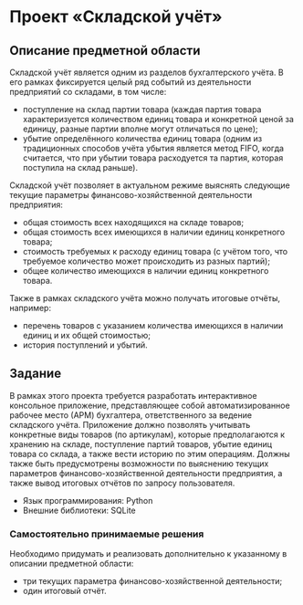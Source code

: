 # Проект «Складской учёт»

## Описание предметной области

Складской учёт является одним из разделов бухгалтерского учёта. В его рамках фиксируется целый ряд событий из деятельности предприятий со складами, в том числе:

* поступление на склад партии товара (каждая партия товара характеризуется количеством единиц товара и конкретной ценой за единицу, разные партии вполне могут отличаться по цене);
* убытие определённого количества единиц товара (одним из традиционных способов учёта убытия является метод FIFO, когда считается, что при убытии товара расходуется та партия, которая поступила на склад раньше).

Складской учёт позволяет в актуальном режиме выяснять следующие текущие параметры финансово-хозяйственной деятельности предприятия:

* общая стоимость всех находящихся на складе товаров;
* общая стоимость всех имеющихся в наличии единиц конкретного товара;
* стоимость требуемых к расходу единиц товара (с учётом того, что требуемое количество может происходить из разных партий);
* общее количество имеющихся в наличии единиц конкретного товара.

Также в рамках складского учёта можно получать итоговые отчёты, например:

* перечень товаров с указанием количества имеющихся в наличии единиц и их общей стоимостью;
* история поступлений и убытий.


## Задание

В рамках этого проекта требуется разработать интерактивное консольное приложение, представляющее собой автоматизированное рабочее место (АРМ) бухгалтера, ответственного за ведение складского учёта. Приложение должно позволять учитывать конкретные виды товаров (по артикулам), которые предполагаются к хранению на складе, поступление партий товаров, убытие единиц товара со склада, а также вести историю по этим операциям. Должны также быть предусмотрены возможности по выяснению текущих параметров финансово-хозяйственной деятельности предприятия, а также вывод итоговых отчётов по запросу пользователя.

* Язык программирования: Python
* Внешние библиотеки: SQLite

### Самостоятельно принимаемые решения

Необходимо придумать и реализовать дополнительно к указанному в описании предметной области:

* три текущих параметра финансово-хозяйственной деятельности;
* один итоговый отчёт.
